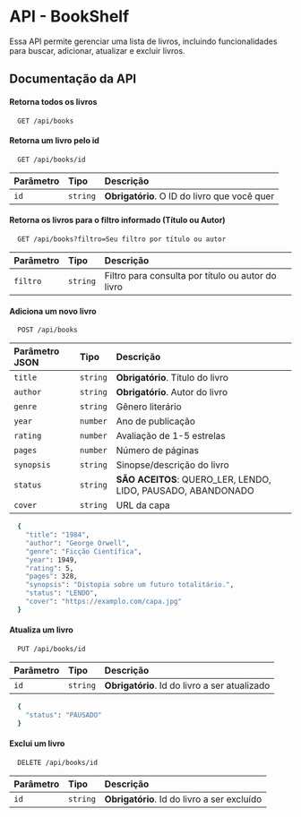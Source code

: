 
# API - BookShelf

Essa API permite gerenciar uma lista de livros, incluindo funcionalidades para buscar, adicionar, atualizar e excluir livros.
## Documentação da API

#### Retorna todos os livros

```http
  GET /api/books
```

#### Retorna um livro pelo id

```http
  GET /api/books/id
```

| Parâmetro   | Tipo       | Descrição                                   |
| :---------- | :--------- | :------------------------------------------ |
| `id`      | `string` | **Obrigatório**. O ID do livro que você quer |

#### Retorna os livros para o filtro informado (Título ou Autor)

```http
  GET /api/books?filtro=Seu filtro por título ou autor
```

| Parâmetro   | Tipo       | Descrição                                   |
| :---------- | :--------- | :------------------------------------------ |
| `filtro`      | `string` | Filtro para consulta por título ou autor do livro |

#### Adiciona um novo livro

```http
  POST /api/books
```

| Parâmetro JSON  | Tipo       | Descrição                                   |
| :---------- | :--------- | :------------------------------------------ |
| `title`      | `string` | **Obrigatório**. Título do livro |
| `author`      | `string` | **Obrigatório**. Autor do livro |
| `genre`      | `string` | Gênero literário |
| `year`      | `number` | Ano de publicação |
| `rating`      | `number` | Avaliação de 1-5 estrelas |
| `pages`      | `number` | Número de páginas |
| `synopsis`      | `string` | Sinopse/descrição do livro |
| `status`      | `string` | **SÃO ACEITOS**: QUERO_LER, LENDO, LIDO, PAUSADO, ABANDONADO |
| `cover`      | `string` | URL da capa |

```bash
  {
    "title": "1984",
    "author": "George Orwell",
    "genre": "Ficção Científica",
    "year": 1949,
    "rating": 5,
    "pages": 328,
    "synopsis": "Distopia sobre um futuro totalitário.",
    "status": "LENDO",
    "cover": "https://examplo.com/capa.jpg"
  }
```


#### Atualiza um livro

```http
  PUT /api/books/id
```

| Parâmetro   | Tipo       | Descrição                                   |
| :---------- | :--------- | :------------------------------------------ |
| `id`      | `string` | **Obrigatório**. Id do livro a ser atualizado |

```bash
  {
    "status": "PAUSADO"
  } 
```

#### Exclui um livro

```http
  DELETE /api/books/id
```

| Parâmetro   | Tipo       | Descrição                                   |
| :---------- | :--------- | :------------------------------------------ |
| `id`      | `string` | **Obrigatório**. Id do livro a ser excluído |
